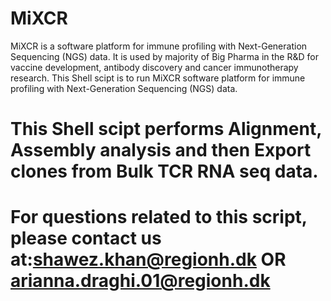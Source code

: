 # MiXCR
MiXCR is a software platform for immune profiling with Next-Generation Sequencing (NGS) data. It is used by majority of Big Pharma in the R&amp;D for vaccine development, antibody discovery and cancer immunotherapy research. This Shell scipt is to run MiXCR software platform for immune profiling with Next-Generation Sequencing (NGS) data.
# This Shell scipt performs Alignment, Assembly analysis and then Export clones from Bulk TCR RNA seq data. 
# For questions related to this script, please contact us at:shawez.khan@regionh.dk OR arianna.draghi.01@regionh.dk
